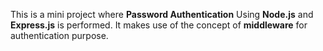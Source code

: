 This is a mini project where **Password Authentication** Using **Node.js** and **Express.js** is performed. It makes use of the concept of **middleware** for authentication purpose.
